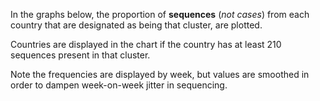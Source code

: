 In the graphs below, the proportion of **sequences** (_not cases_) from each country that are designated as being that cluster, are plotted.

Countries are displayed in the chart if the country has at least 210 sequences present in that cluster.

Note the frequencies are displayed by week, but values are smoothed in order to dampen week-on-week jitter in sequencing.